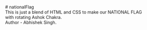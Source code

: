 #   n a t i o n a l F l a g <br>
 
 
This is just a blend of HTML and CSS to make our NATIONAL FLAG <br> with rotating Ashok Chakra.<br>
Author - Abhishek Singh.
